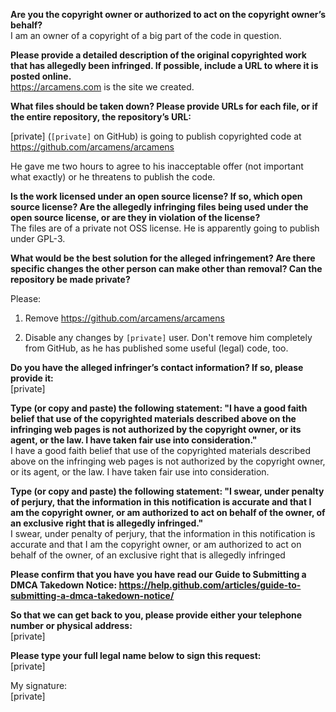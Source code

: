 **Are you the copyright owner or authorized to act on the copyright owner’s behalf?**   
I am an owner of a copyright of a big part of the code in question.

**Please provide a detailed description of the original copyrighted work that has allegedly been infringed. If possible, include a URL to where it is posted online.**   
https://arcamens.com is the site we created.

**What files should be taken down? Please provide URLs for each file, or if the entire repository, the repository’s URL:**

[private] (`[private]` on GitHub) is going to publish copyrighted code at https://github.com/arcamens/arcamens

He gave me two hours to agree to his inacceptable offer (not important what exactly) or he threatens to publish the code.

**Is the work licensed under an open source license? If so, which open source license? Are the allegedly infringing files being used under the open source license, or are they in violation of the license?**   
The files are of a private not OSS license. He is apparently going to publish under GPL-3.

**What would be the best solution for the alleged infringement? Are there specific changes the other person can make other than removal? Can the repository be made private?**

Please:

1. Remove https://github.com/arcamens/arcamens

2. Disable any changes by `[private]` user. Don't remove him completely from GitHub, as he has published some useful (legal) code, too.

**Do you have the alleged infringer’s contact information? If so, please provide it:**   
[private]

**Type (or copy and paste) the following statement: "I have a good faith belief that use of the copyrighted materials described above on the infringing web pages is not authorized by the copyright owner, or its agent, or the law. I have taken fair use into consideration."**   
I have a good faith belief that use of the copyrighted materials described above on the infringing web pages is not authorized by the copyright owner, or its agent, or the law. I have taken fair use into consideration.

**Type (or copy and paste) the following statement: "I swear, under penalty of perjury, that the information in this notification is accurate and that I am the copyright owner, or am authorized to act on behalf of the owner, of an exclusive right that is allegedly infringed."**   
I swear, under penalty of perjury, that the information in this notification is accurate and that I am the copyright owner, or am authorized to act on behalf of the owner, of an exclusive right that is allegedly infringed

**Please confirm that you have you have read our Guide to Submitting a DMCA Takedown Notice: https://help.github.com/articles/guide-to-submitting-a-dmca-takedown-notice/**

**So that we can get back to you, please provide either your telephone number or physical address:**   
[private]

**Please type your full legal name below to sign this request:**   
[private]  

My signature:   
[private]
